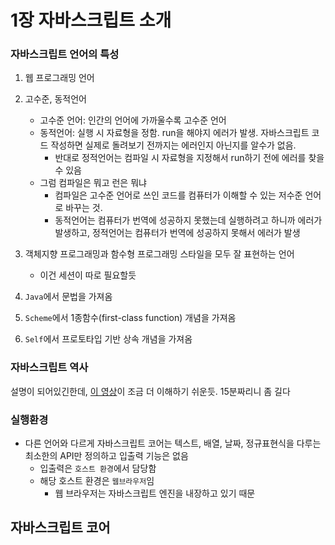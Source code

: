 # 1장 자바스크립트 소개

### 자바스크립트 언어의 특성

1. 웹 프로그래밍 언어
2. 고수준, 동적언어

   - 고수준 언어: 인간의 언어에 가까울수록 고수준 언어
   - 동적언어: 실행 시 자료형을 정함. run을 해야지 에러가 발생. 자바스크립트 코드 작성하면 실제로 돌려보기 전까지는 에러인지 아닌지를 알수가 없음.
     - 반대로 정적언어는 컴파일 시 자료형을 지정해서 run하기 전에 에러를 찾을 수 있음
   - 그럼 컴파일은 뭐고 런은 뭐냐
     - 컴파일은 고수준 언어로 쓰인 코드를 컴퓨터가 이해할 수 있는 저수준 언어로 바꾸는 것.
     - 동적언어는 컴퓨터가 번역에 성공하지 못했는데 실행하려고 하니까 에러가 발생하고, 정적언어는 컴퓨터가 번역에 성공하지 못해서 에러가 발생

3. 객체지향 프로그래밍과 함수형 프로그래밍 스타일을 모두 잘 표현하는 언어
   - 이건 세션이 따로 필요할듯
4. `Java`에서 문법을 가져옴
5. `Scheme`에서 1종함수(first-class function) 개념을 가져옴
6. `Self`에서 프로토타입 기반 상속 개념을 가져옴

### 자바스크립트 역사

설명이 되어있긴한데, [이 영상](https://www.youtube.com/watch?v=wcsVjmHrUQg&ab_channel=%EB%93%9C%EB%A6%BC%EC%BD%94%EB%94%A9by%EC%97%98%EB%A6%AC)이 조금 더 이해하기 쉬운듯. 15분짜리니 좀 길다

### 실행환경

- 다른 언어와 다르게 자바스크립트 코어는 텍스트, 배열, 날짜, 정규표현식을 다루는 최소한의 API만 정의하고 입출력 기능은 없음
  - 입출력은 `호스트 환경`에서 담당함
  - 해당 호스트 환경은 `웹브라우저`임
    - 웹 브라우저는 자바스크립트 엔진을 내장하고 있기 때문

## 자바스크립트 코어
